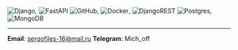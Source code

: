 ![Django](https://img.shields.io/badge/django-%23092E20.svg?style=for-the-badge&logo=django&logoColor=white), ![FastAPI](https://img.shields.io/badge/FastAPI-005571?style=for-the-badge&logo=fastapi)
![GitHub](https://img.shields.io/badge/github-%23121011.svg?style=for-the-badge&logo=github&logoColor=white), ![Docker](https://img.shields.io/badge/docker-%230db7ed.svg?style=for-the-badge&logo=docker&logoColor=white), ![DjangoREST](https://img.shields.io/badge/DJANGO-REST-ff1709?style=for-the-badge&logo=django&logoColor=white&color=ff1709&labelColor=gray)
![Postgres](https://img.shields.io/badge/postgres-%23316192.svg?style=for-the-badge&logo=postgresql&logoColor=white), ![MongoDB](https://img.shields.io/badge/MongoDB-%234ea94b.svg?style=for-the-badge&logo=mongodb&logoColor=white)

---

**Email**: sergofiles-16@mail.ru
**Telegram**: Mich_off
